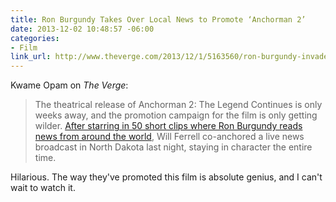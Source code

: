 ```yaml
---
title: Ron Burgundy Takes Over Local News to Promote ‘Anchorman 2’
date: 2013-12-02 10:48:57 -06:00
categories:
- Film
link_url: http://www.theverge.com/2013/12/1/5163560/ron-burgundy-invades-local-news-to-promote-anchorman-2
---
```


Kwame Opam on *The Verge*:

>The theatrical release of Anchorman 2: The Legend Continues is only weeks away, and the promotion campaign for the film is only getting wilder. [After starring in 50 short clips where Ron Burgundy reads news from around the world](http://www.theverge.com/2013/11/25/5143208/anchorman-2-targets-the-social-web-with-more-than-50-short-videos), Will Ferrell co-anchored a live news broadcast in North Dakota last night, staying in character the entire time.

Hilarious. The way they've promoted this film is absolute genius, and I can't wait to watch it.
